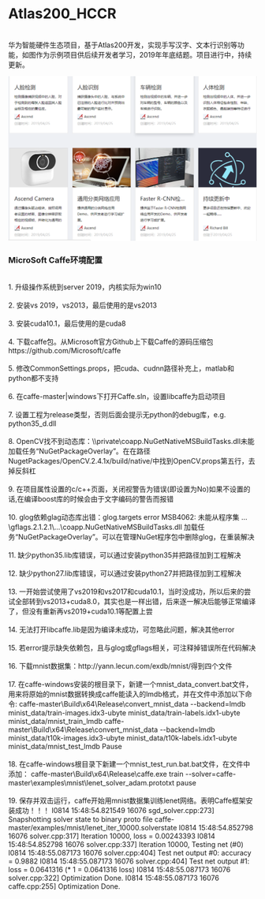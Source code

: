# Atlas200_HCCR
<br>华为智能硬件生态项目，基于Atlas200开发，实现手写汉字、文本行识别等功能，如图作为示例项目供后续开发者学习，2019年年底结题。项目进行中，持续更新。</br>

![Example image2](https://github.com/HuiyanWen/Atlas200_HCCR/blob/master/1.png)  

<h3>MicroSoft Caffe环境配置</h3>
<br>1.	升级操作系统到server 2019，内核实际为win10</br>
<br>2.	安装vs 2019，vs2013，最后使用的是vs2013</br>
<br>3.	安装cuda10.1，最后使用的是cuda8</br>
<br>4.	下载caffe包。从Microsoft官方Github上下载Caffe的源码压缩包https://github.com/Microsoft/caffe</br>
<br>5.	修改CommonSettings.props，把cuda、cudnn路径补充上，matlab和python都不支持</br>
<br>6.	在caffe-master|windows下打开Caffe.sln，设置libcaffe为启动项目</br>
<br>7.	设置工程为release类型，否则后面会提示无python的debug库，e.g. python35_d.dll</br>
<br>8.	OpenCV找不到动态库：\\private\coapp.NuGetNativeMSBuildTasks.dll未能加载任务“NuGetPackageOverlay”。在在路径NugetPackages/OpenCV.2.4.1x/build/native/中找到OpenCV.props第五行，去掉反斜杠</br>
<br>9.	在项目属性设置的c/c++页面，关闭视警告为错误(即设置为No)如果不设置的话,在编译boost库的时候会由于文字编码的警告而报错</br>
<br>10.	glog依赖glag动态库出错：glog.targets error MSB4062: 未能从程序集 …\gflags.2.1.2.1\...\coapp.NuGetNativeMSBuildTasks.dll 加载任务“NuGetPackageOverlay”。可以在管理NuGet程序包中删除glog，在重装解决</br>
<br>11.	缺少python35.lib库错误，可以通过安装python35并把路径加到工程解决</br>
<br>12.	缺少python27.lib库错误，可以通过安装python27并把路径加到工程解决</br>
<br>13.	一开始尝试使用了vs2019和vs2017和cuda10.1，当时没成功，所以后来的尝试全部转到vs2013+cuda8.0，其实也是一样出错，后来逐一解决后能够正常编译了，但没有重新再vs2019+cuda10.1等配置上尝</br>
<br>14. 无法打开libcaffe.lib是因为编译未成功，可忽略此问题，解决其他error</br>
<br>15. 若error提示缺失依赖包，且与glog或gflags相关，可注释掉错误所在代码解决</br>
<br>16.	下载mnist数据集：http://yann.lecun.com/exdb/mnist/得到四个文件</br>
<br>17.	在caffe-windows安装的根目录下，新建一个mnist_data_convert.bat文件，用来将原始的mnist数据转换成caffe能读入的lmdb格式，并在文件中添加以下命令:
caffe-master\Build\x64\Release\convert_mnist_data --backend=lmdb minist_data/train-images.idx3-ubyte minist_data/train-labels.idx1-ubyte minist_data/mnist_train_lmdb
caffe-master\Build\x64\Release\convert_mnist_data --backend=lmdb minist_data/t10k-images.idx3-ubyte minist_data/t10k-labels.idx1-ubyte minist_data/mnist_test_lmdb
Pause</br>
<br>18.	在caffe-windows根目录下新建一个mnist_test_run.bat.bat文件，在文件中添加：
caffe-master\Build\x64\Release\caffe.exe  train --solver=caffe-master\examples\mnist\lenet_solver_adam.prototxt
pause </br> 
<br>19.	保存并双击运行，caffe开始用mnist数据集训练lenet网络。表明Caffe框架安装成功！！！
I0814 15:48:54.821549 16076 sgd_solver.cpp:273] Snapshotting solver state to binary proto file caffe-master/examples/mnist/lenet_iter_10000.solverstate
I0814 15:48:54.852798 16076 solver.cpp:317] Iteration 10000, loss = 0.00243393
I0814 15:48:54.852798 16076 solver.cpp:337] Iteration 10000, Testing net (#0)
I0814 15:48:55.087173 16076 solver.cpp:404]     Test net output #0: accuracy = 0.9882
I0814 15:48:55.087173 16076 solver.cpp:404]     Test net output #1: loss = 0.0641316 (* 1 = 0.0641316 loss)
I0814 15:48:55.087173 16076 solver.cpp:322] Optimization Done.
I0814 15:48:55.087173 16076 caffe.cpp:255] Optimization Done.</br>
